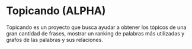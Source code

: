 # Topicando (ALPHA)

Topicando es un proyecto que busca ayudar a obtener los tópicos de una gran cantidad de frases, mostrar un ranking de palabras más utilizadas y grafos de las palabras y sus relaciones.

